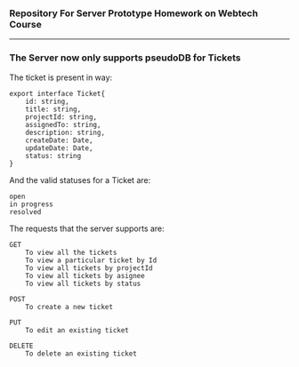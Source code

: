 ### Repository For Server Prototype Homework on Webtech Course

----
### The Server now only supports pseudoDB for Tickets

The ticket is present in way:
    
    export interface Ticket{
        id: string,
        title: string,
        projectId: string,
        assignedTo: string,
        description: string,
        createDate: Date,
        updateDate: Date,
        status: string
    }

And the valid statuses for a Ticket are:
    
    open
    in progress
    resolved

The requests that the server supports are:
    
    GET
        To view all the tickets
        To view a particular ticket by Id
        To view all tickets by projectId
        To view all tickets by asignee
        To view all tickets by status

    POST
        To create a new ticket
    
    PUT
        To edit an existing ticket

    DELETE
        To delete an existing ticket